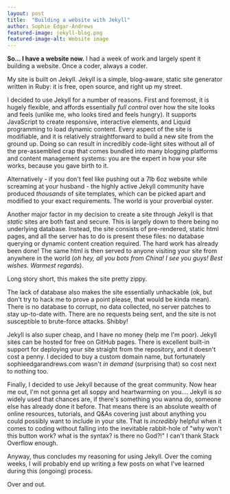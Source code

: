 ```yaml
---
layout: post
title:  "Building a website with Jekyll"
author: Sophie Edgar-Andrews
featured-image: jekyll-blog.png
featured-image-alt: Website image
---
```


**So... I have a website now.** I had a week of work and largely spent it building a website. Once a coder, always a coder.

My site is built on Jekyll. Jekyll is a simple, blog-aware, static site generator written in Ruby: it is free, open source, and right up my street.

I decided to use Jekyll for a number of reasons. First and foremost, it is hugely flexible, and affords essentially _full control_ over how the site looks and feels (unlike me, who looks tired and feels hungry). It supports JavaScript to create responsive, interactive elements, and Liquid programming to load dynamic content.  Every aspect of the site is modifiable, and it is relatively straightforward to build a new site from the ground up. Doing so can result in incredibly code-light sites without all of the pre-assembled crap that comes bundled into many blogging platforms and content management systems: you are the expert in how your site works, because you gave birth to it.

Alternatively - if you don't feel like pushing out a 7lb 6oz website while screaming at your husband - the highly active Jekyll community have produced _thousands_ of site templates, which can be picked apart and modified to your exact requirements. The world is your proverbial oyster.

Another major factor in my decision to create a site through Jekyll is that _static_ sites are both fast and secure. This is largely down to there being no underlying database. Instead, the site consists of pre-rendered, static html pages, and all the server has to do is present these files: no database querying or dynamic content creation required. The hard work has already been done! The same html is then served to anyone visiting your site from anywhere in the world (_oh hey, all you bots from China! I see you guys! Best wishes. Warmest regards_). 

Long story short, this makes the site pretty zippy.

The lack of database also makes the site essentially unhackable (ok, but don't try to hack me to prove a point please, that would be kinda mean). There is no database to corrupt, no data collected, no server patches to stay up-to-date with. There are no requests being sent, and the site is not susceptible to brute-force attacks. Shibby!

Jekyll is also super cheap, and I have no money (help me I'm poor). Jekyll sites can be hosted for free on GitHub pages. There is excellent built-in support for deploying your site straight from the repository, and it doesn't cost a penny. I decided to buy a custom domain name, but fortunately sophieedgarandrews.com wasn't _in demand_ (surprising that) so cost next to nothing too.

Finally, I decided to use Jekyll because of the great community. Now hear me out, I'm not gonna get all soppy and heartwarming on you.... Jekyll is _so_ widely used that chances are, if there's something you wanna do, someone else has already done it before. That means there is an absolute wealth of online resources, tutorials, and Q\&As covering just about anything you could possibly want to include in your site. That is *incredibly* helpful when it comes to coding without falling into the inevitable rabbit-hole of "why won't this button work? what is the syntax? is there no God?!" I can't thank Stack Overflow enough.

Anyway, thus concludes my reasoning for using Jekyll. Over the coming weeks, I will probably end up writing a few posts on what I've learned during this (ongoing) process.

Over and out.
